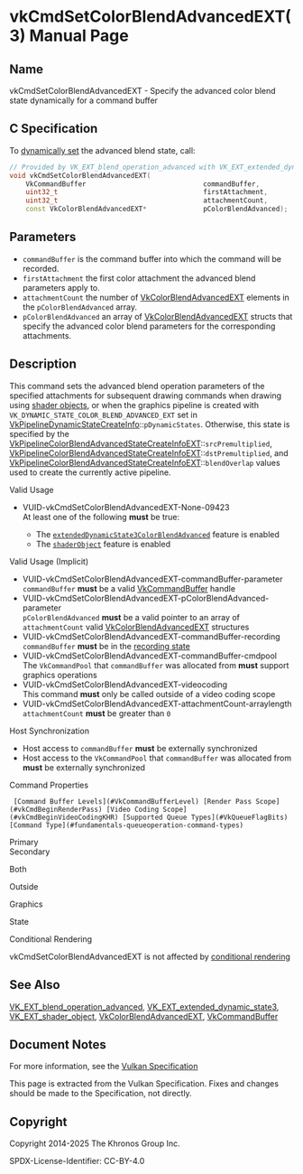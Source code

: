 # vkCmdSetColorBlendAdvancedEXT(3) Manual Page

## Name

vkCmdSetColorBlendAdvancedEXT - Specify the advanced color blend state dynamically for a command buffer



## [](#_c_specification)C Specification

To [dynamically set](https://registry.khronos.org/vulkan/specs/latest/html/vkspec.html#pipelines-dynamic-state) the advanced blend state, call:

```c++
// Provided by VK_EXT_blend_operation_advanced with VK_EXT_extended_dynamic_state3, VK_EXT_blend_operation_advanced with VK_EXT_shader_object
void vkCmdSetColorBlendAdvancedEXT(
    VkCommandBuffer                             commandBuffer,
    uint32_t                                    firstAttachment,
    uint32_t                                    attachmentCount,
    const VkColorBlendAdvancedEXT*              pColorBlendAdvanced);
```

## [](#_parameters)Parameters

- `commandBuffer` is the command buffer into which the command will be recorded.
- `firstAttachment` the first color attachment the advanced blend parameters apply to.
- `attachmentCount` the number of [VkColorBlendAdvancedEXT](https://registry.khronos.org/vulkan/specs/latest/man/html/VkColorBlendAdvancedEXT.html) elements in the `pColorBlendAdvanced` array.
- `pColorBlendAdvanced` an array of [VkColorBlendAdvancedEXT](https://registry.khronos.org/vulkan/specs/latest/man/html/VkColorBlendAdvancedEXT.html) structs that specify the advanced color blend parameters for the corresponding attachments.

## [](#_description)Description

This command sets the advanced blend operation parameters of the specified attachments for subsequent drawing commands when drawing using [shader objects](https://registry.khronos.org/vulkan/specs/latest/html/vkspec.html#shaders-objects), or when the graphics pipeline is created with `VK_DYNAMIC_STATE_COLOR_BLEND_ADVANCED_EXT` set in [VkPipelineDynamicStateCreateInfo](https://registry.khronos.org/vulkan/specs/latest/man/html/VkPipelineDynamicStateCreateInfo.html)::`pDynamicStates`. Otherwise, this state is specified by the [VkPipelineColorBlendAdvancedStateCreateInfoEXT](https://registry.khronos.org/vulkan/specs/latest/man/html/VkPipelineColorBlendAdvancedStateCreateInfoEXT.html)::`srcPremultiplied`, [VkPipelineColorBlendAdvancedStateCreateInfoEXT](https://registry.khronos.org/vulkan/specs/latest/man/html/VkPipelineColorBlendAdvancedStateCreateInfoEXT.html)::`dstPremultiplied`, and [VkPipelineColorBlendAdvancedStateCreateInfoEXT](https://registry.khronos.org/vulkan/specs/latest/man/html/VkPipelineColorBlendAdvancedStateCreateInfoEXT.html)::`blendOverlap` values used to create the currently active pipeline.

Valid Usage

- [](#VUID-vkCmdSetColorBlendAdvancedEXT-None-09423)VUID-vkCmdSetColorBlendAdvancedEXT-None-09423  
  At least one of the following **must** be true:
  
  - The [`extendedDynamicState3ColorBlendAdvanced`](#features-extendedDynamicState3ColorBlendAdvanced) feature is enabled
  - The [`shaderObject`](#features-shaderObject) feature is enabled

Valid Usage (Implicit)

- [](#VUID-vkCmdSetColorBlendAdvancedEXT-commandBuffer-parameter)VUID-vkCmdSetColorBlendAdvancedEXT-commandBuffer-parameter  
  `commandBuffer` **must** be a valid [VkCommandBuffer](https://registry.khronos.org/vulkan/specs/latest/man/html/VkCommandBuffer.html) handle
- [](#VUID-vkCmdSetColorBlendAdvancedEXT-pColorBlendAdvanced-parameter)VUID-vkCmdSetColorBlendAdvancedEXT-pColorBlendAdvanced-parameter  
  `pColorBlendAdvanced` **must** be a valid pointer to an array of `attachmentCount` valid [VkColorBlendAdvancedEXT](https://registry.khronos.org/vulkan/specs/latest/man/html/VkColorBlendAdvancedEXT.html) structures
- [](#VUID-vkCmdSetColorBlendAdvancedEXT-commandBuffer-recording)VUID-vkCmdSetColorBlendAdvancedEXT-commandBuffer-recording  
  `commandBuffer` **must** be in the [recording state](#commandbuffers-lifecycle)
- [](#VUID-vkCmdSetColorBlendAdvancedEXT-commandBuffer-cmdpool)VUID-vkCmdSetColorBlendAdvancedEXT-commandBuffer-cmdpool  
  The `VkCommandPool` that `commandBuffer` was allocated from **must** support graphics operations
- [](#VUID-vkCmdSetColorBlendAdvancedEXT-videocoding)VUID-vkCmdSetColorBlendAdvancedEXT-videocoding  
  This command **must** only be called outside of a video coding scope
- [](#VUID-vkCmdSetColorBlendAdvancedEXT-attachmentCount-arraylength)VUID-vkCmdSetColorBlendAdvancedEXT-attachmentCount-arraylength  
  `attachmentCount` **must** be greater than `0`

Host Synchronization

- Host access to `commandBuffer` **must** be externally synchronized
- Host access to the `VkCommandPool` that `commandBuffer` was allocated from **must** be externally synchronized

Command Properties

     [Command Buffer Levels](#VkCommandBufferLevel) [Render Pass Scope](#vkCmdBeginRenderPass) [Video Coding Scope](#vkCmdBeginVideoCodingKHR) [Supported Queue Types](#VkQueueFlagBits) [Command Type](#fundamentals-queueoperation-command-types)

Primary  
Secondary

Both

Outside

Graphics

State

Conditional Rendering

vkCmdSetColorBlendAdvancedEXT is not affected by [conditional rendering](#drawing-conditional-rendering)

## [](#_see_also)See Also

[VK\_EXT\_blend\_operation\_advanced](https://registry.khronos.org/vulkan/specs/latest/man/html/VK_EXT_blend_operation_advanced.html), [VK\_EXT\_extended\_dynamic\_state3](https://registry.khronos.org/vulkan/specs/latest/man/html/VK_EXT_extended_dynamic_state3.html), [VK\_EXT\_shader\_object](https://registry.khronos.org/vulkan/specs/latest/man/html/VK_EXT_shader_object.html), [VkColorBlendAdvancedEXT](https://registry.khronos.org/vulkan/specs/latest/man/html/VkColorBlendAdvancedEXT.html), [VkCommandBuffer](https://registry.khronos.org/vulkan/specs/latest/man/html/VkCommandBuffer.html)

## [](#_document_notes)Document Notes

For more information, see the [Vulkan Specification](https://registry.khronos.org/vulkan/specs/latest/html/vkspec.html#vkCmdSetColorBlendAdvancedEXT)

This page is extracted from the Vulkan Specification. Fixes and changes should be made to the Specification, not directly.

## [](#_copyright)Copyright

Copyright 2014-2025 The Khronos Group Inc.

SPDX-License-Identifier: CC-BY-4.0
